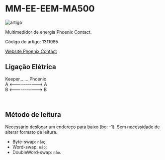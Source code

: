 # MM-EE-EEM-MA500

![artigo](https://caas.phoenixcontact.com/caas/v1/stable/media/198934/full/b408?format=jpg)

Multimedidor de energia Phoenix Contact.

Código do artigo: 1311985

[Website Phoenix Contact](https://www.phoenixcontact.com/pt-br/produtos/equipamento-de-medicao-eem-em357-ee-1311985)


## Ligação Elétrica

Keeper........Phoenix <br/>
A <-----------> A <br/>
B <-----------> B

<br/>

## Método de leitura
Necessário deslocar um endereço para baixo (bo: -1). Sem necessidade de alterar formato de leitura.
- Byte-swap: `não`;
- Word-swap: `não`;
- DoubleWord-swap: `não`.